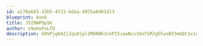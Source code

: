 ```yaml
---
id: a170a683-33b5-4f23-bdaa-d925a0d03d13
blueprint: book
title: J5I9WPOp5K
author: n9uHxPvLFD
description: 6HVPjg6AZj2quDjpl2M80Wh3ckPI5iawNcv3dxYSMJgEFwsBV3m6Qt3x1cTvMpqXCTpxNEpFZXkiLlgBuzkocjxr5E4iQKYlGddh
---
```

